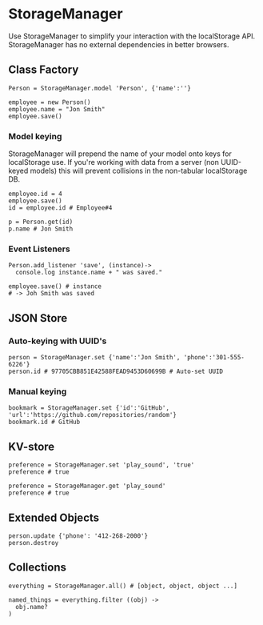 # StorageManager
Use StorageManager to simplify your interaction with the localStorage API. StorageManager has no external dependencies in better browsers.

## Class Factory

    Person = StorageManager.model 'Person', {'name':''}
    
    employee = new Person()
    employee.name = "Jon Smith"
    employee.save()
    
### Model keying
StorageManager will prepend the name of your model onto keys for localStorage use. If you're working
with data from a server (non UUID-keyed models) this will prevent collisions in the non-tabular
localStorage DB. 
    
    employee.id = 4
    employee.save()
    id = employee.id # Employee#4
    
    p = Person.get(id)
    p.name # Jon Smith
    
### Event Listeners

    Person.add_listener 'save', (instance)->
      console.log instance.name + " was saved."

    employee.save() # instance
    # -> Joh Smith was saved
      

## JSON Store
### Auto-keying with UUID's

    person = StorageManager.set {'name':'Jon Smith', 'phone':'301-555-6226'}
    person.id # 97705CBB851E42588FEAD9453D60699B # Auto-set UUID

### Manual keying

    bookmark = StorageManager.set {'id':'GitHub', 'url':'https://github.com/repositories/random'}
    bookmark.id # GitHub

## KV-store

    preference = StorageManager.set 'play_sound', 'true'
    preference # true

    preference = StorageManager.get 'play_sound'
    preference # true

## Extended Objects
  
    person.update {'phone': '412-268-2000'}
    person.destroy

## Collections
    
    everything = StorageManager.all() # [object, object, object ...]

    named_things = everything.filter ((obj) ->
      obj.name?
    )
    

